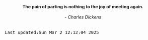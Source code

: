
<div align="center"><b><span>The pain of parting is nothing to the joy of meeting again.</span></b><br><br><i> - Charles Dickens</i></div>
<br><br><kbd>Last updated:Sun Mar  2 12:12:04 2025</kbd>
